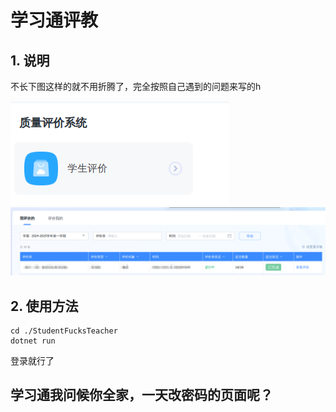 # 学习通评教

## 1. 说明

不长下图这样的就不用折腾了，完全按照自己遇到的问题来写的h

![img.png](img.png)
![img_1.png](img_1.png)

## 2. 使用方法

```shell
cd ./StudentFucksTeacher
dotnet run
```

登录就行了

## 学习通我问候你全家，一天改密码的页面呢？